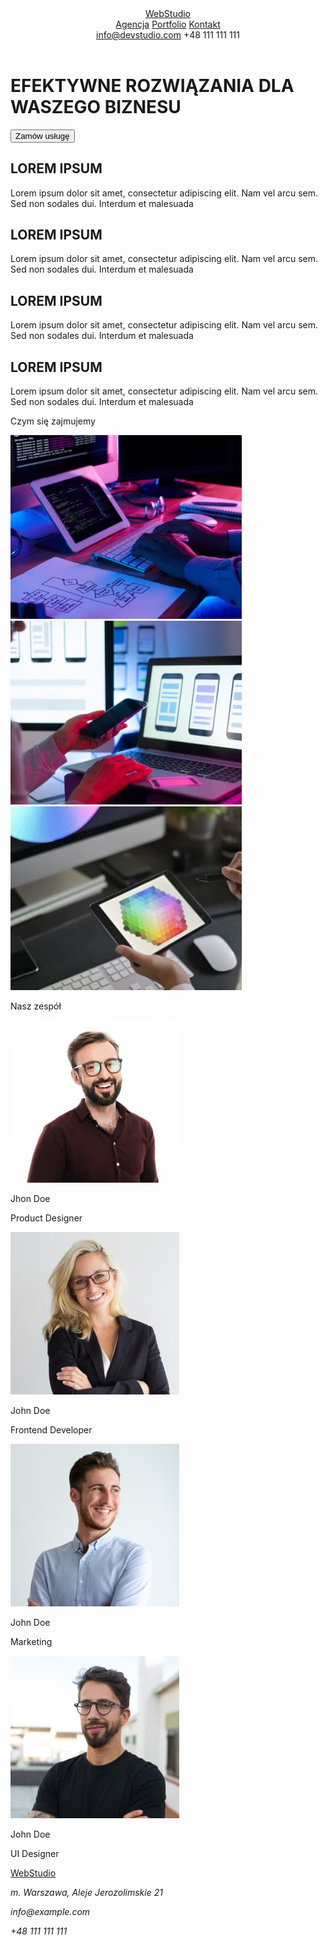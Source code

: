 <!doctype html>
<html lang="pl">
    <head>
        <meta charset="utf-8">
        <title>Studio</title>
    </head>
    <body>
        <header>
            <a href=""><span>Web</span>Studio</a>
            <nav>
                <a href="">Agencja</a>
                <a href="">Portfolio</a>
                <a href="">Kontakt</a>
            </nav>
            <a href="mailto:info@devstudio.com">info@devstudio.com</a>
            +48 111 111 111
        </header>
        <main>
            <div>
                <h1>EFEKTYWNE ROZWIĄZANIA DLA WASZEGO BIZNESU</h1>
                <input type="button" value="Zamów usługę">
            </div>
            <div>
                <div>
                    <h2>LOREM IPSUM</h2>
                    Lorem ipsum dolor sit amet, consectetur adipiscing elit. Nam vel arcu sem. Sed non sodales dui. Interdum et malesuada
                </div>
                <div>
                    <h2>LOREM IPSUM</h2>
                Lorem ipsum dolor sit amet, consectetur adipiscing elit. Nam vel arcu sem. Sed non sodales dui. Interdum et malesuada
                </div>
                <div>
                    <h2>LOREM IPSUM</h2>
                Lorem ipsum dolor sit amet, consectetur adipiscing elit. Nam vel arcu sem. Sed non sodales dui. Interdum et malesuada
                </div>
                <div>
                    <h2>LOREM IPSUM</h2>
                Lorem ipsum dolor sit amet, consectetur adipiscing elit. Nam vel arcu sem. Sed non sodales dui. Interdum et malesuada
                </div>
                <p>Czym się zajmujemy</p>
                <img src="images/img1.jpg" alt="ręce na klawiaturze, przed nią mały ekran a obok jakiś algorytm" width="370" height="294">
                <img src="images/img2.jpg" alt="osoba porównująca telefon w ręku do projektów na ekranie" width="370" height="294">
                <img src="images/img3.jpg" alt="tablet z paletą kolorów na ekranie" width="370" height="294">
                <p>Nasz zespół</p>
                <div>
                    <img src="images/img4.jpg" width="270" height="260" alt="zdjęcie osoby">
                    <p>Jhon Doe</p>
                    <p>Product Designer</p>
                </div>
                <div>
                    <img src="images/img5.jpg" width="270" height="260" alt="zdjęcie osoby">
                    <p>John Doe</p>
                    <p>Frontend Developer</p>
                </div>
                <div>
                    <img src="images/img6.jpg" width="270" height="260" alt="zdjęcie osoby">
                    <p>John Doe</p>
                    <p>Marketing</p>
                </div>
                <div>
                    <img src="images/img7.jpg" width="270" height="260" alt="zdjęcie osoby">
                    <p>John Doe</p>
                    <p>UI Designer</p>
                </div>
            </div>
        </main>
        <footer>
            <a href=""><span>Web</span>Studio</a>
            <address>
                <p>m. Warszawa, Aleje Jerozolimskie 21</p>
                <p>info@example.com</p>
                <p>+48 111 111 111</p>
            </address>
        </footer>
    </body>
</html>
